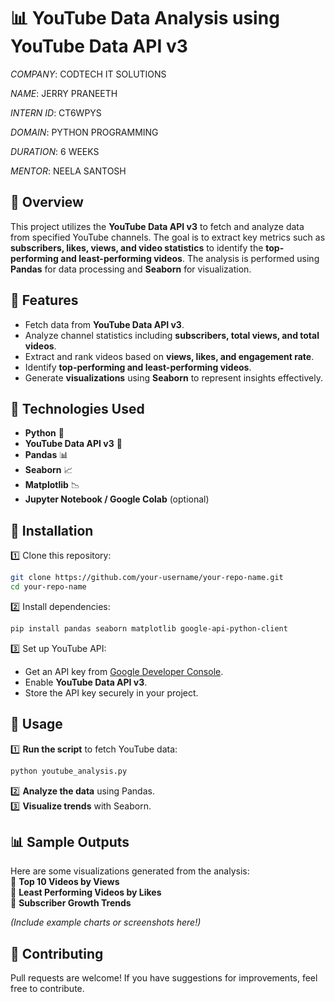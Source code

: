 
# 📊 YouTube Data Analysis using YouTube Data API v3  

*COMPANY*: CODTECH IT SOLUTIONS

*NAME*: JERRY PRANEETH 

*INTERN ID*: CT6WPYS  

*DOMAIN*: PYTHON PROGRAMMING 

*DURATION*: 6 WEEKS  

*MENTOR*: NEELA SANTOSH  


## 📌 Overview  
This project utilizes the **YouTube Data API v3** to fetch and analyze data from specified YouTube channels. The goal is to extract key metrics such as **subscribers, likes, views, and video statistics** to identify the **top-performing and least-performing videos**. The analysis is performed using **Pandas** for data processing and **Seaborn** for visualization.  

## 🚀 Features  
- Fetch data from **YouTube Data API v3**.  
- Analyze channel statistics including **subscribers, total views, and total videos**.  
- Extract and rank videos based on **views, likes, and engagement rate**.  
- Identify **top-performing and least-performing videos**.  
- Generate **visualizations** using **Seaborn** to represent insights effectively.  

## 📡 Technologies Used  
- **Python** 🐍  
- **YouTube Data API v3** 🎥  
- **Pandas** 📊  
- **Seaborn** 📈  
- **Matplotlib** 📉  
- **Jupyter Notebook / Google Colab** (optional)  

## 🔧 Installation  
1️⃣ Clone this repository:  
```bash  
git clone https://github.com/your-username/your-repo-name.git  
cd your-repo-name  
```  
2️⃣ Install dependencies:  
```bash  
pip install pandas seaborn matplotlib google-api-python-client  
```  
3️⃣ Set up YouTube API:  
- Get an API key from [Google Developer Console](https://console.cloud.google.com/).  
- Enable **YouTube Data API v3**.  
- Store the API key securely in your project.  

## 📜 Usage  
1️⃣ **Run the script** to fetch YouTube data:  
```bash  
python youtube_analysis.py  
```  
2️⃣ **Analyze the data** using Pandas.  
3️⃣ **Visualize trends** with Seaborn.  

## 📊 Sample Outputs  
Here are some visualizations generated from the analysis:  
🔹 **Top 10 Videos by Views**  
🔹 **Least Performing Videos by Likes**  
🔹 **Subscriber Growth Trends**  

*(Include example charts or screenshots here!)*  

## 🤝 Contributing  
Pull requests are welcome! If you have suggestions for improvements, feel free to contribute.  

  

